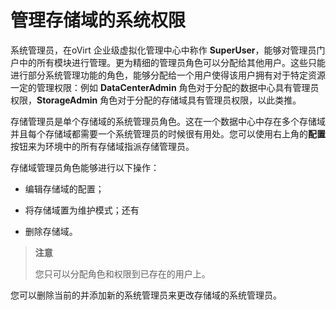 # 管理存储域的系统权限

系统管理员，在oVirt 企业级虚拟化管理中心中称作
**SuperUser**，能够对管理员门户中的所有模块进行管理。更为精细的管理员角色可以分配给其他用户。这些只能进行部分系统管理功能的角色，能够分配给一个用户使得该用户拥有对于特定资源一定的管理权限：例如
**DataCenterAdmin** 角色对于分配的数据中心具有管理员权限，**StorageAdmin**
角色对于分配的存储域具有管理员权限，以此类推。

存储管理员是单个存储域的系统管理员角色。这在一个数据中心中存在多个存储域并且每个存储域都需要一个系统管理员的时候很有用处。您可以使用右上角的**配置**按钮来为环境中的所有存储域指派存储管理员。

存储域管理员角色能够进行以下操作：

-   编辑存储域的配置；

-   将存储域置为维护模式；还有

-   删除存储域。

> **注意**
>
> 您只可以分配角色和权限到已存在的用户上。

您可以删除当前的并添加新的系统管理员来更改存储域的系统管理员。
